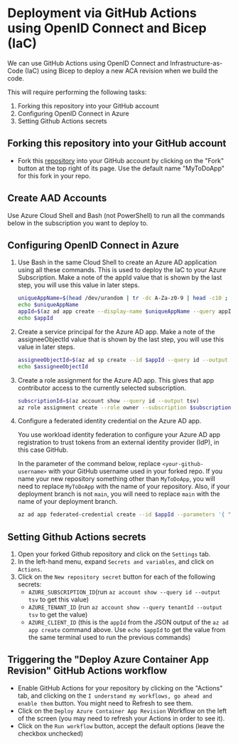 # Deployment via GitHub Actions using OpenID Connect and Bicep (IaC)

We can use GitHub Actions using OpenID Connect and Infrastructure-as-Code (IaC) using Bicep to deploy a new ACA revision when we build the code.

This will require performing the following tasks:

1. Forking this repository into your GitHub account
2. Configuring OpenID Connect in Azure
3. Setting Github Actions secrets

## Forking this repository into your GitHub account

* Fork this [repository](https://github.com/ahems/MyToDoApp) into your GitHub account by clicking on the "Fork" button at the top right of its page. Use the default name "MyToDoApp" for this fork in your repo.

## Create AAD Accounts

Use Azure Cloud Shell and Bash (not PowerShell) to run all the commands below in the subscription you want to deploy to.

## Configuring OpenID Connect in Azure

1. Use Bash in the same Cloud Shell to create an Azure AD application using all these commands. This is used to deploy the IaC to your Azure Subscription. Make a note of the appId value that is shown by the last step, you will use this value in later steps.

   ```bash
   uniqueAppName=$(head /dev/urandom | tr -dc A-Za-z0-9 | head -c10 ; echo '')
   echo $uniqueAppName
   appId=$(az ad app create --display-name $uniqueAppName --query appId --output tsv)
   echo $appId
   ```

2. Create a service principal for the Azure AD app. Make a note of the assigneeObjectId value that is shown by the last step, you will use this value in later steps.

   ```bash
   assigneeObjectId=$(az ad sp create --id $appId --query id --output tsv)
   echo $assigneeObjectId 
   ```

3. Create a role assignment for the Azure AD app. This gives that app contributor access to the currently selected subscription.

   ```bash
   subscriptionId=$(az account show --query id --output tsv)
   az role assignment create --role owner --subscription $subscriptionId --assignee-object-id  $assigneeObjectId --assignee-principal-type ServicePrincipal --scope /subscriptions/$subscriptionId
   ```

4. Configure a federated identity credential on the Azure AD app.

   You use workload identity federation to configure your Azure AD app registration to trust tokens from an external identity provider (IdP), in this case GitHub.

   In the parameter of the command below, replace `<your-github-username>` with your GitHub username used in your forked repo. If you name your new repository something other than `MyToDoApp`, you will need to replace `MyToDoApp` with the name of your repository. Also, if your deployment branch is not `main`, you will need to replace `main` with the name of your deployment branch.

   ```bash
   az ad app federated-credential create --id $appId --parameters '{ "name": "gha-oidc", "issuer": "https://token.actions.githubusercontent.com",  "subject": "repo:<your-github-username>/MyToDoApp:ref:refs/heads/main", "audiences": ["api://AzureADTokenExchange"], "description": "Workload Identity for MyToDoApp" }'
   ```

## Setting Github Actions secrets

1. Open your forked Github repository and click on the `Settings` tab.
2. In the left-hand menu, expand `Secrets and variables`, and click on `Actions`.
3. Click on the `New repository secret` button for each of the following secrets:
   * `AZURE_SUBSCRIPTION_ID`(run `az account show --query id --output tsv` to get this value)
   * `AZURE_TENANT_ID` (run `az account show --query tenantId --output tsv` to get the value)
   * `AZURE_CLIENT_ID` (this is the `appId` from the JSON output of the `az ad app create` command above. Use `echo $appId` to get the value from the same terminal used to run the previous commands)

## Triggering the "Deploy Azure Container App Revision" GitHub Actions workflow

* Enable GitHub Actions for your repository by clicking on the "Actions" tab, and clicking on the `I understand my workflows, go ahead and enable them` button. You might need to Refresh to see them.
* Click on the `Deploy Azure Container App Revision` Workflow on the left of the screen (you may need to refresh your Actions in order to see it).
* Click on the `Run workflow` button, accept the default options (leave the checkbox unchecked)